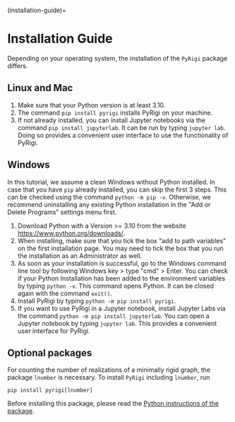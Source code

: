 (installation-guide)=

# Installation Guide

Depending on your operating system, the installation of the `PyRigi` package differs. 

## Linux and Mac

1. Make sure that your Python version is at least 3.10. 
2. The command `pip install pyrigi` installs PyRigi on your machine.
3. If not already installed, you can install Jupyter notebooks via the command `pip install jupyterlab`. It can be run by typing `jupyter lab`. Doing so provides a convenient user interface to use the functionality of PyRigi. 


## Windows

In this tutorial, we assume a clean Windows without Python installed. In case that you have `pip` already installed, you can skip the first 3 steps. This can be checked using the command `python -m pip -v`. Otherwise, we recommend uninstalling any existing Python installation in the "Add or Delete Programs" settings menu first. 

1. Download Python with a Version >= 3.10 from the website https://www.python.org/downloads/.
2. When installing, make sure that you tick the box "add to path variables" on the first installation page. You may need to tick the box that you run the installation as an Administrator as well.
3. As soon as your installation is successful, go to the Windows command line tool by following Windows key > type "cmd" > Enter. You can check if your Python Installation has been added to the environment variables by typing `python -v`. This command opens Python. It can be closed again with the command `exit()`.
4. Install PyRigi by typing `python -m pip install pyrigi`.
5. If you want to use PyRigi in a Jupyter notebook, install Jupyter Labs via the command `python -m pip install jupyterlab`. You can open a Jupyter notebook by typing `jupyter lab`. This provides a convenient user interface for PyRigi.


## Optional packages

For counting the number of realizations of a minimally rigid graph,
the package `lnumber` is necessary. To install `PyRigi` including `lnumber`, run 
```
pip install pyrigi[lnumber]
```
Before installing this package, please read the [Python instructions of the package](https://github.com/jcapco/lnumber). 